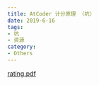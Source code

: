 ```yaml
---
title: AtCoder 计分原理 （坑）
date: 2019-6-16
tags: 
- 坑
- 资源
category:
- Others
---
```


[rating.pdf](rating.pdf)
